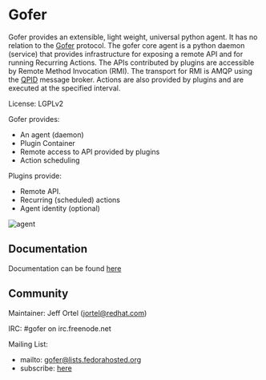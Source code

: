Gofer
=====

Gofer provides an extensible, light weight, universal python agent. It has no
relation to the [Gofer](http://en.wikipedia.org/wiki/Gopher) protocol.
The gofer core agent is a python daemon (service) that provides infrastructure
for exposing a remote API and for running Recurring Actions. The APIs contributed by
plugins are accessible by Remote Method Invocation (RMI). The transport for RMI is
AMQP using the [QPID](http://qpid.apache.org) message broker. Actions are also provided
by plugins and are executed at the specified interval.

License: LGPLv2

Gofer provides:

- An agent (daemon)
- Plugin Container
- Remote access to API provided by plugins
- Action scheduling

Plugins provide:

- Remote API.
- Recurring (scheduled) actions
- Agent identity (optional)

![agent](https://raw.github.com/jortel/gofer/master/docs/sphinx/images/agent.png)


Documentation
-------------

Documentation can be found [here](http://gofer.readthedocs.org/en/latest/)

Community
---------

Maintainer: Jeff Ortel (jortel@redhat.com)

IRC: #gofer on irc.freenode.net

Mailing List:
- mailto: gofer@lists.fedorahosted.org
- subscribe: [here](https://fedorahosted.org/mailman/listinfo/gofer)




